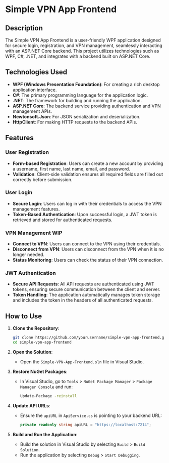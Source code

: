 # Simple VPN App Frontend

## Description
The Simple VPN App Frontend is a user-friendly WPF application designed for secure login, registration, and VPN management, seamlessly interacting with an ASP.NET Core backend. This project utilizes technologies such as WPF, C#, .NET, and integrates with a backend built on ASP.NET Core.

## Technologies Used
- **WPF (Windows Presentation Foundation)**: For creating a rich desktop application interface.
- **C#**: The primary programming language for the application logic.
- **.NET**: The framework for building and running the application.
- **ASP.NET Core**: The backend service providing authentication and VPN management APIs.
- **Newtonsoft.Json**: For JSON serialization and deserialization.
- **HttpClient**: For making HTTP requests to the backend APIs.

## Features
### User Registration
- **Form-based Registration**: Users can create a new account by providing a username, first name, last name, email, and password.
- **Validation**: Client-side validation ensures all required fields are filled out correctly before submission.

### User Login
- **Secure Login**: Users can log in with their credentials to access the VPN management features.
- **Token-Based Authentication**: Upon successful login, a JWT token is retrieved and stored for authenticated requests.

### ~~VPN Management~~ WIP
- **Connect to VPN**: Users can connect to the VPN using their credentials.
- **Disconnect from VPN**: Users can disconnect from the VPN when it is no longer needed.
- **Status Monitoring**: Users can check the status of their VPN connection.

### JWT Authentication
- **Secure API Requests**: All API requests are authenticated using JWT tokens, ensuring secure communication between the client and server.
- **Token Handling**: The application automatically manages token storage and includes the token in the headers of all authenticated requests.

## How to Use
1. **Clone the Repository**:
    ```sh
    git clone https://github.com/yourusername/simple-vpn-app-frontend.git
    cd simple-vpn-app-frontend
    ```

2. **Open the Solution**:
   - Open the `Simple-VPN-App-Frontend.sln` file in Visual Studio.

3. **Restore NuGet Packages**:
   - In Visual Studio, go to `Tools` > `NuGet Package Manager` > `Package Manager Console` and run:
     ```sh
     Update-Package -reinstall
     ```

4. **Update API URLs**:
   - Ensure the `apiURL` in `ApiService.cs` is pointing to your backend URL:
     ```csharp
     private readonly string apiURL = "https://localhost:7214";
     ```

5. **Build and Run the Application**:
   - Build the solution in Visual Studio by selecting `Build` > `Build Solution`.
   - Run the application by selecting `Debug` > `Start Debugging`.


